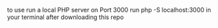 to use run a local PHP server on Port 3000
run php -S localhost:3000 in your terminal after downloading this repo
